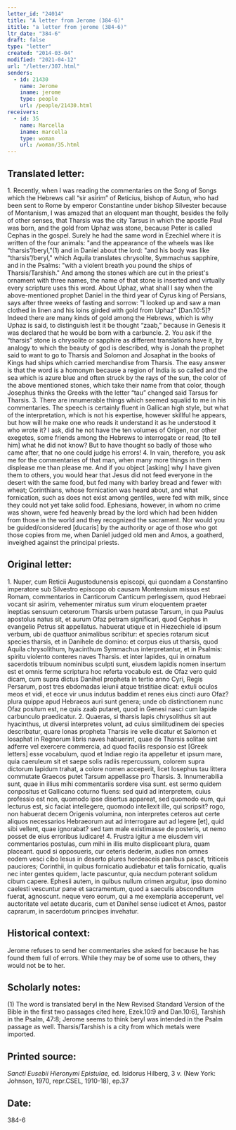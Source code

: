 ```yaml
---
letter_id: "24014"
title: "A letter from Jerome (384-6)"
ititle: "a letter from jerome (384-6)"
ltr_date: "384-6"
draft: false
type: "letter"
created: "2014-03-04"
modified: "2021-04-12"
url: "/letter/307.html"
senders:
  - id: 21430
    name: Jerome
    iname: jerome
    type: people
    url: /people/21430.html
receivers:
  - id: 35
    name: Marcella
    iname: marcella
    type: woman
    url: /woman/35.html
---
```

<h2> Translated letter:</h2>1.  Recently, when I was reading the commentaries on the Song of Songs which the Hebrews call “sir asirim” of Reticius, bishop of Autun, who had been sent to Rome by emperor Constantine under bishop Silvester because of Montanism, I was amazed that an eloquent man thought, besides the folly of other senses, that Tharsis was the city Tarsus in which the apostle Paul was born, and the gold from Uphaz was stone, because Peter is called Cephas in the gospel.  Surely he had the same word in Ezechiel where it is written of the four animals:  "and the appearance of the wheels was like “tharsis”/beryl,"(1) and in Daniel about the lord:  "and his body was like “tharsis”/beryl," which Aquila translates chrysolite, Symmachus sapphire, and in the Psalms:  "with a violent breath you pound the ships of Tharsis/Tarshish."  And among the stones which are cut in the priest's ornament with three names, the name of that stone is inserted and virtually every scripture uses this word.  About Uphaz, what shall I say when the above-mentioned prophet Daniel in the third year of Cyrus king of Persians, says after three weeks of fasting and sorrow:  "I looked up and saw a man clothed in linen and his loins girded with gold from Uphaz" [Dan.10:5]?  Indeed there are many kinds of gold among the Hebrews, which is why Uphaz is said, to distinguish lest it be thought “zaab,” because in Genesis it was declared that he would be born with a carbuncle.
2.  You ask if the “tharsis” stone is chrysolite or sapphire as different translations have it, by analogy to which the beauty of god is described, why is Jonah the prophet said to want to go to Tharsis and Solomon and Josaphat in the books of Kings had ships which carried merchandise from Tharsis.  The easy answer is that the word is a homonym because a region of India is so called and the sea which is azure blue and often struck by the rays of the sun, the color of the above mentioned stones, which take their name from that color, though Josephus thinks the Greeks with the letter “tau” changed said Tarsus for Tharsis.
3.  There are innumerable things which seemed squalid to me in his commentaries.  The speech is certainly fluent in Gallican high style, but what of the interpretation, which is not his expertise, however skillful he appears, but how will he make one who reads it understand it as he understood it who wrote it?  I ask, did he not have the ten volumes of Origen, nor other exegetes, some friends among the Hebrews to interrogate or read, [to tell him] what he did not know?  But to have thought so badly of those who came after, that no one could judge his errors!
4.  In vain, therefore, you ask me for the commentaries of that man, when many more things in them displease me than please me.  And if you object [asking] why I have given them to others, you would hear that Jesus did not feed everyone in the desert with the same food, but fed many with barley bread and fewer with wheat;  Corinthians, whose fornication was heard about, and what fornication, such as does not exist among gentiles, were fed with milk, since they could not yet take solid food.  Ephesians, however, in whom no crime was shown, were fed heavenly bread by the lord which had been hidden from those in the world and they recognized the sacrament.  Nor would you be guided/considered [ducaris] by the authority or age of those who got those copies from me, when Daniel judged old men and Amos, a goatherd, inveighed against the principal priests.
<h2 class="mt-4"> Original letter:</h2>1.  Nuper, cum Reticii Augustodunensis episcopi, qui quondam a Constantino imperatore sub Silvestro episcopo ob causam Montensium missus est Romam, commentarios in Canticorum Canticum perlegissem, quod Hebraei vocant sir asirim, vehementer miratus sum virum eloquentem praeter ineptias sensuum ceterorum Tharsis urbem putasse Tarsum, in qua Paulus apostolus natus sit, et aurum Ofaz petram significari, quod Cephas in evangelio Petrus sit appellatus. habuerat utique et in Hiezechiele id ipsum verbum, ubi de quattuor animalibus scribitur: et species rotarum sicut species tharsis, et in Danihele de domino: et corpus eius ut tharsis, quod Aquila chrysolithum, hyacinthum Symmachus interpretantur, et in Psalmis: spiritu violento conteres naves Tharsis. et inter lapides, qui in ornatum sacerdotis tribuum nominibus sculpti sunt, eiusdem lapidis nomen insertum est et omnis ferme scriptura hoc referta vocabulo est. de Ofaz vero quid dicam, cum supra dictus Danihel propheta in tertio anno Cyri, Regis Persarum, post tres ebdomadas ieiunii atque tristitiae dicat: extuli oculos meos et vidi, et ecce vir unus indutus baddim et renes eius cincti auro Ofaz? plura quippe apud Hebraeos auri sunt genera; unde ob distinctionem nunc Ofaz positum est, ne quis zaab putaret, quod in Genesi nasci cum lapide carbunculo praedicatur.
2.  Quaeras, si tharsis lapis chrysolithus sit aut hyacinthus, ut diversi interpretes volunt, ad cuius similitudinem dei species describatur, quare Ionas propheta Tharsis ire velle dicatur et Salomon et Iosaphat in Regnorum libris naves habuerint, quae de Tharsis solitae sint adferre vel exercere commercia, ad quod facilis responsio est  [Greek letters] esse vocabulum, quod et Indiae regio ita appelletur et ipsum mare, quia caeruleum sit et saepe solis radiis repercussum, colorem supra dictorum lapidum trahat, a colore nomen acceperit, licet Iosephus tau littera commutate Graecos putet Tarsum appellasse pro Tharsis.
3.  Innumerabilia sunt, quae in illius mihi commentariis sordere visa sunt. est sermo quidem conpositus et Gallicano coturno fluens: sed quid ad interpretem, cuius professio est non, quomodo ipse disertus appareat, sed quomodo eum, qui lecturus est, sic faciat intellegere, quomodo intellexit ille, qui scripsit? rogo, non habuerat decem Origenis volumina, non interpretes ceteros aut certe aliquos necessarios Hebraeorum aut ad interrogare aut ad legere [et], quid sibi vellent, quae ignorabat? sed tam male existimasse de posteris, ut nemo posset de eius erroribus iudicare!
4.  Frustra igitur a me eiusdem viri commentarios postulas, cum mihi in illis multo displiceant plura, quam placeant. quod si opposueris, cur ceteris dederim, audies non omnes eodem vesci cibo Iesus in deserto plures hordeaceis panibus pascit, triticeis pauciores; Corinthii, in quibus fornicatio audiebatur et talis fornicatio, qualis nec inter gentes quidem, lacte pascuntur, quia necdum poterant solidum cibum capere. Ephesii autem, in quibus nullum crimen arguitur, ipso domino caelesti vescuntur pane et sacramentum, quod a saeculis absconditum fuerat, agnoscunt. neque vero eorum, qui a me exemplaria acceperunt, vel auctoritate vel aetate ducaris, cum et Danihel sense iudicet et Amos, pastor caprarum, in sacerdotum principes invehatur.
<h2 class="mt-4"> Historical context:</h2>Jerome refuses to send her commentaries she asked for because he has found them full of errors.  While they may be of some use to others, they would not be to her.
<h2 class="mt-4"> Scholarly notes:</h2>(1) The word is translated beryl in the New Revised Standard Version of the Bible in the first two passages cited here, Ezek.10:9 and Dan.10:6], Tarshish in the Psalm, 47:8; Jerome seems to think beryl was intended in the Psalm passage as well.  Tharsis/Tarshish is a city from which metals were imported.
<h2 class="mt-4"> Printed source:</h2><p><em>Sancti Eusebii Hieronymi Epistulae,</em> ed. Isidorus Hilberg, 3 v. (New York: Johnson, 1970, repr.CSEL, 1910-18), ep.37</p><h2 class="mt-4"> Date:</h2>384-6